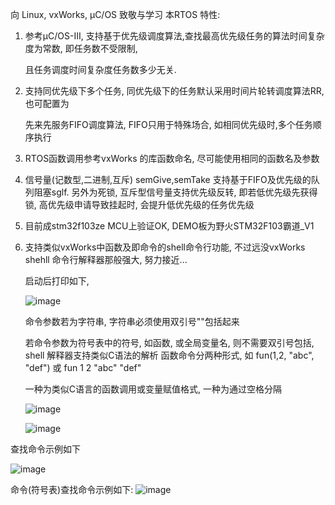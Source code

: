向 Linux, vxWorks, µC/OS 致敬与学习
本RTOS 特性:
1.  参考µC/OS-III, 支持基于优先级调度算法,查找最高优先级任务的算法时间复杂度为常数, 即任务数不受限制,<p>
    且任务调度时间复杂度任务数多少无关.<p>
2.  支持同优先级下多个任务, 同优先级下的任务默认采用时间片轮转调度算法RR, 也可配置为<p>
    先来先服务FIFO调度算法, FIFO只用于特殊场合, 如相同优先级时,多个任务顺序执行
3.  RTOS函数调用参考vxWorks 的库函数命名, 尽可能使用相同的函数名及参数
4.  信号量(记数型,二进制,互斥) semGive,semTake 支持基于FIFO及优先级的队列阻塞sglf.
    另外为死锁, 互斥型信号量支持优先级反转, 即若低优先级先获得锁, 高优先级申请导致挂起时, 会提升低优先级的任务优先级<p>
5.  目前成stm32f103ze MCU上验证OK, DEMO板为野火STM32F103霸道_V1<p>
6.  支持类似vxWorks中函数及即命令的shell命令行功能, 不过远没vxWorks shehll 命令行解释器那般强大, 努力接近...<p>
    启动后打印如下, <p>
    ![image](https://github.com/luoqiaofa/luos/assets/11310157/ecc42d89-da48-4a74-9425-0d819e8fa175)
    <p>命令参数若为字符串, 字符串必须使用双引号""包括起来<p>
        若命令参数为符号表中的符号, 如函数, 或全局变量名, 则不需要双引号包括, shell 解释器支持类似C语法的解析
    函数命令分两种形式, 如 fun(1,2, "abc", "def") 或 fun 1 2 "abc" "def"<p>
    一种为类似C语言的函数调用或变量赋值格式, 一种为通过空格分隔 <p>
      
     ![image](https://github.com/luoqiaofa/luos/assets/11310157/3506b717-e5b3-431a-8eea-a0f06c4cd27d)
      <p>

      ![image](https://github.com/luoqiaofa/luos/assets/11310157/7d1e3c88-02a2-49f4-802b-ebbed429510b)
<p>

查找命令示例如下

![image](https://github.com/luoqiaofa/luos/assets/11310157/5eb567a5-6c89-4404-a066-2ed808b90373)
    
命令(符号表)查找命令示例如下:
![image](https://github.com/luoqiaofa/luos/assets/11310157/d885b1e9-f1a1-4f71-9fae-1e48e6d0dd1e)



